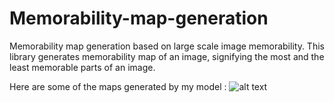 # Memorability-map-generation
Memorability map generation based on large scale image memorability. This library generates memorability map of an image, signifying the most and the least memorable parts of an image. 

Here are some of the maps generated by my model :
![alt text](https://raw.githubusercontent.com/Hulk11/Memorability-map-generation/map_flipped_1.jpg)
